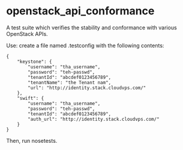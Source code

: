 openstack_api_conformance
=========================

A test suite which verifies the stability and conformance with various OpenStack APIs.

Use: create a file named .testconfig with the following contents:

    {
        "keystone": {
            "username": "tha_username",
            "password": "teh-passwd",
            "tenantId": "abcdef0123456789",
            "tenantName": "the Tenant nam",
            "url": "http://identity.stack.cloudvps.com/"
        },
        "swift": {
            "username": "tha_username",
            "password": "teh-passwd",
            "tenantId": "abcdef0123456789",
            "auth_url": "http://identity.stack.cloudvps.com/"
        }
    }

Then, run nosetests.